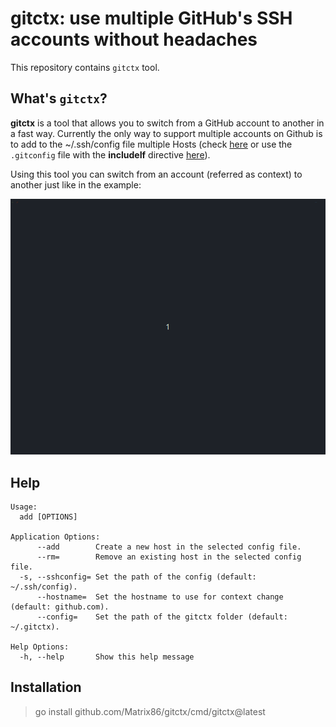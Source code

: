 # gitctx: use multiple GitHub's SSH accounts without headaches

This repository contains `gitctx` tool. 

## What's `gitctx`?

**gitctx** is a tool that allows you to switch from a GitHub account to another in a fast way.
Currently the only way to support multiple accounts on Github is to add to the ~/.ssh/config file multiple Hosts (check [here](https://gist.github.com/rahularity/86da20fe3858e6b311de068201d279e3) or use the `.gitconfig` file with the **includeIf** directive [here](https://blog.gitguardian.com/8-easy-steps-to-set-up-multiple-git-accounts/)).

Using this tool you can switch from an account (referred as context) to another just like in the example:

![demo](img/demo.gif)

## Help

```
Usage:
  add [OPTIONS]

Application Options:
      --add        Create a new host in the selected config file.
      --rm=        Remove an existing host in the selected config file.
  -s, --sshconfig= Set the path of the config (default: ~/.ssh/config).
      --hostname=  Set the hostname to use for context change (default: github.com).
      --config=    Set the path of the gitctx folder (default: ~/.gitctx).

Help Options:
  -h, --help       Show this help message
```

## Installation

> go install github.com/Matrix86/gitctx/cmd/gitctx@latest